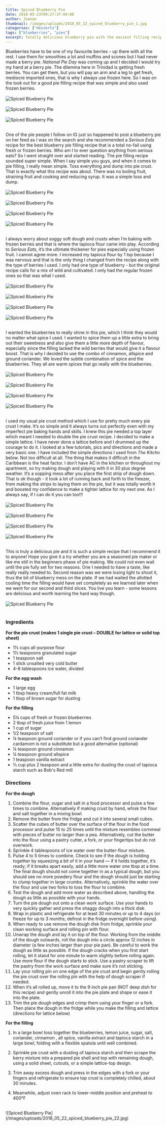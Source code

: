 ```yaml
---
title: Spiced Blueberry Pie
date: 2018-05-23T09:27:37-04:00
author: Joanne
thumbnail: /images/uploads/2018_05_22_spiced_blueberry_pie_1.jpg
categories: ["desserts"]
tags: ["blueberries", "pies"]
excerpt: Totally delicious blueberry pie with the easiest filling recipe
---
```


Blueberries have to be one of my favourite berries – up there with all the rest. I use them for smoothies a lot and muffins and scones but I had never made a berry pie. _National Pie Day_ was coming up and I decided I would try my hand at a berry pie. The dilemma here in Trinidad is getting fresh berries. You can get them, but you will pay an arm and a leg to get fresh, mediocre imported ones, that is why I always use frozen here. So I was on the look out for a good pie filling recipe that was simple and also used frozen berries.
</br>
</br>
![Spiced Blueberry Pie](/images/uploads/2018_05_22_spiced_blueberry_pie_2.jpg)
</br>
</br>
![Spiced Blueberry Pie](/images/uploads/2018_05_22_spiced_blueberry_pie_3.jpg)
</br>
</br>
![Spiced Blueberry Pie](/images/uploads/2018_05_22_spiced_blueberry_pie_4.jpg)
</br>
</br>

One of the pie people I follow on IG just so happened to post a blueberry pie on her feed as I was on the search and she recommended a _Serious Eats_ recipe for the best blueberry pie filling recipe that is a total no-fail using fresh or frozen berries. Who am I to ever question anything from serious eats? So I went straight over and started reading. The pie filling recipe sounded super simple. When I say simple you guys, and when it comes to pie filling, I really mean simple. Toss everything and dump into pie crust. That is exactly what this recipe was about. There was no boiling fruit, straining fruit and cooking and reducing syrup. It was a simple toss and dump.
</br>
</br>
![Spiced Blueberry Pie](/images/uploads/2018_05_22_spiced_blueberry_pie_5.jpg)
</br>
</br>
![Spiced Blueberry Pie](/images/uploads/2018_05_22_spiced_blueberry_pie_6.jpg)
</br>
</br>
![Spiced Blueberry Pie](/images/uploads/2018_05_22_spiced_blueberry_pie_7.jpg)
</br>
</br>
![Spiced Blueberry Pie](/images/uploads/2018_05_22_spiced_blueberry_pie_8.jpg)
</br>
</br>

I always worry about soggy soft dough and crusts when I’m baking with frozen berries and that is where the tapioca flour came into play. According to _Serious Eats_, it’s the ultimate thickener for pies especially using frozen fruit. I cannot agree more. I increased my tapioca flour by 1 tsp because I was nervous and that is the only thing I changed from the recipe along with the type of berries I used. I only had one type of blueberry - but the original recipe calls for a mix of wild and cultivated. I only had the regular frozen ones so that was what I used.
</br>
</br>
![Spiced Blueberry Pie](/images/uploads/2018_05_22_spiced_blueberry_pie_9.jpg)
</br>
</br>
![Spiced Blueberry Pie](/images/uploads/2018_05_22_spiced_blueberry_pie_10.jpg)
</br>
</br>
![Spiced Blueberry Pie](/images/uploads/2018_05_22_spiced_blueberry_pie_11.jpg)
</br>
</br>
![Spiced Blueberry Pie](/images/uploads/2018_05_22_spiced_blueberry_pie_12.jpg)
</br>
</br>

I wanted the blueberries to really shine in this pie, which I think they would no matter what spice I used. I wanted to spice them up a little extra to bring out their sweetness and also give them a little more depth of flavour, especially since the filling lacked the wild berries that would give it a flavour boost. That is why I decided to use the combo of cinnamon, allspice and ground coriander. We loved the subtle combination of spice and the blueberries. They all are warm spices that go really with the blueberries.
</br>
</br>
![Spiced Blueberry Pie](/images/uploads/2018_05_22_spiced_blueberry_pie_13.jpg)
</br>
</br>
![Spiced Blueberry Pie](/images/uploads/2018_05_22_spiced_blueberry_pie_14.jpg)
</br>
</br>
![Spiced Blueberry Pie](/images/uploads/2018_05_22_spiced_blueberry_pie_15.jpg)
</br>
</br>
![Spiced Blueberry Pie](/images/uploads/2018_05_22_spiced_blueberry_pie_16.jpg)
</br>
</br>

I used my usual pie crust method which I use for pretty much every pie crust I make. It’s so simple and it always turns out perfectly even with my imperfect pie baking hands and skills. I knew this pie needed a top layer which meant I needed to double the pie crust recipe. I decided to make a simple lattice. I have never done a lattice before and I drummed up the courage to do it. I looked at a few tutorials, pics and directions and made a very basic one. I have included the simple directions I used from _The Kitchn_ below. Not too difficult at all. The thing that makes it difficult in the Caribbean is the heat factor. I don’t have AC in the kitchen or throughout my apartment, so try making dough and playing with it in 30 plus degree weather. It’s a sopping mess after you place the first strip of dough down. That is ok though - it took a lot of running back and forth to the freezer, from making the strips to laying them on the pie, but it was totally worth it and boosted my confidence to make a tighter lattice for my next one. As I always say, if I can do it you can too!!!
</br>
</br>
![Spiced Blueberry Pie](/images/uploads/2018_05_22_spiced_blueberry_pie_17.jpg)
</br>
</br>
![Spiced Blueberry Pie](/images/uploads/2018_05_22_spiced_blueberry_pie_18.jpg)
</br>
</br>
![Spiced Blueberry Pie](/images/uploads/2018_05_22_spiced_blueberry_pie_19.jpg)
</br>
</br>
![Spiced Blueberry Pie](/images/uploads/2018_05_22_spiced_blueberry_pie_20.jpg)
</br>
</br>

This is truly a delicious pie and it is such a simple recipe that I recommend it to anyone! Hope you give it a try whether you are a seasoned pie maker or like me still in the beginners phase of pie making. We could not even wait until the pie fully set for two reasons. One I needed to have a taste, like really really needed to. Second reason was we were losing light to shoot it, thus the bit of blueberry mess on the plate. If we had waited the allotted cooling time the filling would have set completely as we learned later when we went for our second and third slices. You live you learn - some lessons are delicious and worth learning the hard way though.
</br>
</br>
![Spiced Blueberry Pie](/images/uploads/2018_05_22_spiced_blueberry_pie_21.jpg)
</br>
</br>

### Ingredients

__For the pie crust (makes 1 single pie crust – DOUBLE for lattice or solid top sheet)__

* 1½ cups all-purpose flour
* 1½ teaspoons granulated sugar
* 1 teaspoon salt
* 1 stick unsalted very cold butter
* 4-8 tablespoons ice water, divided

__For the egg wash__

* 1 large egg
* 1 tbsp heavy cream/full fat milk
* 1 tbsp of brown sugar for dusting

__For the filling__

* 5&frac14; cups of fresh or frozen blueberries
* 2 tbsp of fresh juice from 1 lemon
* 1 cup of sugar
* 1/2 teaspoon of salt
* &frac14; teaspoon ground coriander or if you can’t find ground coriander cardamom is not a substitute but a good alternative (optional)
* &frac14; teaspoon ground cinnamon
* &frac14; teaspoon ground allspice
* 1 teaspoon vanilla extract
* &frac13; cup plus 2 teaspoon and a little extra for dusting the crust of tapioca starch such as Bob's Red mill

### Directions

__For the dough__

1. Combine the flour, sugar and salt in a food processor and pulse a few times to combine. Alternatively if making crust by hand, whisk the flour and salt together in a mixing bowl.
1. Remove the butter from the fridge and cut it into several small cubes.
1. Scatter the cubes of butter over the surface of the flour in the food processor and pulse 15 to 25 times until the mixture resembles cornmeal with pieces of butter no larger than a pea. Alternatively, cut the butter into the flour using a pastry cutter, a fork, or your fingertips but do not overwork.
1. Sprinkle 4 tablespoons of ice water over the butter-flour mixture. 
1. Pulse 4 to 5 times to combine. Check to see if the dough is holding together by squeezing a bit of it in your hand — if it holds together, it’s ready; if it breaks apart easily, add a little more water one tbsp at a time. The final dough should not come together in as a typical dough, but you should see no more powdery flour and the dough should just be starting to clump together in large crumbs. Alternatively, sprinkle the water over the flour and use two forks to toss the flour to combine. 
1. Test the dough and add more water as described above, handling the dough as little as possible with your hands.
1. Turn the pie dough out onto a clean work surface. Use your hands to very quickly gather and press the shaggy dough into a thick disk. 
1. Wrap in plastic and refrigerate for at least 30 minutes or up to 4 days (or freeze for up to 3 months; defrost in the fridge overnight before using).
1. When ready to use remove the dough disk from fridge, sprinkle your clean working surface and rolling pin with flour. 
1. Unwrap the dough and lay it on top of the flour. Working from the middle of the dough outwards, roll the dough into a circle approx 12 inches in diameter (a few inches larger than your pie pan). Be careful to work the dough as little as possible. If the dough cracks when you first start rolling, let it stand for one minute to warm slightly before rolling again. Use more flour if the dough starts to stick. Use a pastry scraper to lift the pastry from the work surface and make sure it’s not sticking.
1. Lay your rolling pin on one edge of the pie crust and begin gently rolling the pie crust over the rolling pin with the help of dough scraper if needed. 
1. When it’s all rolled up, move it to the 9 inch pie pan (NOT deep dish for this recipe) and gently unroll it into the pie plate and shape or ease it into the plate. 
1. Trim the pie dough edges and crimp them using your finger or a fork. Then place the dough in the fridge while you make the filling and lattice (directions for lattice below)

__For the filling__

1. In a large bowl toss together the blueberries, lemon juice, sugar, salt, coriander, cinnamon , all spice, vanilla extract and tapioca starch in a large bowl, folding with a flexible spatula until well combined.

1. Sprinkle pie crust with a dusting of tapioca starch and then scrape the berry mixture into a prepared pie shell and top with remaining dough, using a solid sheet, cutouts, or a simple lattice-top design. 
2. Trim away excess dough and press in the edges with a fork or your fingers and refrigerate to ensure top crust is completely chilled, about 30 minutes.
1. Meanwhile, adjust oven rack to lower-middle position and preheat to 400°F

</br>
![Spiced Blueberry Pie](/images/uploads/2018_05_22_spiced_blueberry_pie_22.jpg)
